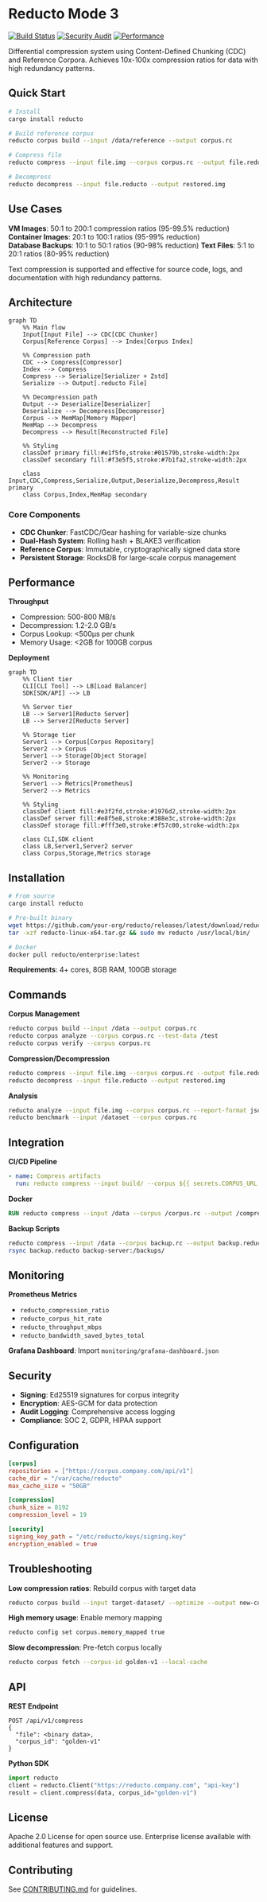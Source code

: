 # Reducto Mode 3

[![Build Status](https://github.com/that-in-rust/reducto/workflows/CI/badge.svg)](https://github.com/your-org/reducto/actions)
[![Security Audit](https://github.com/that-in-rust/reducto/workflows/Security/badge.svg)](https://github.com/your-org/reducto/actions)
[![Performance](https://github.com/that-in-rust/reducto/workflows/Performance/badge.svg)](https://github.com/your-org/reducto/actions)

Differential compression system using Content-Defined Chunking (CDC) and Reference Corpora. Achieves 10x-100x compression ratios for data with high redundancy patterns.

## Quick Start

```bash
# Install
cargo install reducto

# Build reference corpus
reducto corpus build --input /data/reference --output corpus.rc

# Compress file
reducto compress --input file.img --corpus corpus.rc --output file.reducto

# Decompress
reducto decompress --input file.reducto --output restored.img
```

## Use Cases

**VM Images**: 50:1 to 200:1 compression ratios (95-99.5% reduction)
**Container Images**: 20:1 to 100:1 ratios (95-99% reduction)  
**Database Backups**: 10:1 to 50:1 ratios (90-98% reduction)
**Text Files**: 5:1 to 20:1 ratios (80-95% reduction)

Text compression is supported and effective for source code, logs, and documentation with high redundancy patterns.

## Architecture

```mermaid
graph TD
    %% Main flow
    Input[Input File] --> CDC[CDC Chunker]
    Corpus[Reference Corpus] --> Index[Corpus Index]
    
    %% Compression path
    CDC --> Compress[Compressor]
    Index --> Compress
    Compress --> Serialize[Serializer + Zstd]
    Serialize --> Output[.reducto File]
    
    %% Decompression path
    Output --> Deserialize[Deserializer]
    Deserialize --> Decompress[Decompressor]
    Corpus --> MemMap[Memory Mapper]
    MemMap --> Decompress
    Decompress --> Result[Reconstructed File]
    
    %% Styling
    classDef primary fill:#e1f5fe,stroke:#01579b,stroke-width:2px
    classDef secondary fill:#f3e5f5,stroke:#7b1fa2,stroke-width:2px
    
    class Input,CDC,Compress,Serialize,Output,Deserialize,Decompress,Result primary
    class Corpus,Index,MemMap secondary
```

### Core Components

- **CDC Chunker**: FastCDC/Gear hashing for variable-size chunks
- **Dual-Hash System**: Rolling hash + BLAKE3 verification
- **Reference Corpus**: Immutable, cryptographically signed data store
- **Persistent Storage**: RocksDB for large-scale corpus management

## Performance

**Throughput**
- Compression: 500-800 MB/s
- Decompression: 1.2-2.0 GB/s  
- Corpus Lookup: <500μs per chunk
- Memory Usage: <2GB for 100GB corpus

**Deployment**

```mermaid
graph TD
    %% Client tier
    CLI[CLI Tool] --> LB[Load Balancer]
    SDK[SDK/API] --> LB
    
    %% Server tier
    LB --> Server1[Reducto Server]
    LB --> Server2[Reducto Server]
    
    %% Storage tier
    Server1 --> Corpus[Corpus Repository]
    Server2 --> Corpus
    Server1 --> Storage[Object Storage]
    Server2 --> Storage
    
    %% Monitoring
    Server1 --> Metrics[Prometheus]
    Server2 --> Metrics
    
    %% Styling
    classDef client fill:#e3f2fd,stroke:#1976d2,stroke-width:2px
    classDef server fill:#e8f5e8,stroke:#388e3c,stroke-width:2px
    classDef storage fill:#fff3e0,stroke:#f57c00,stroke-width:2px
    
    class CLI,SDK client
    class LB,Server1,Server2 server
    class Corpus,Storage,Metrics storage
```

## Installation

```bash
# From source
cargo install reducto

# Pre-built binary
wget https://github.com/your-org/reducto/releases/latest/download/reducto-linux-x64.tar.gz
tar -xzf reducto-linux-x64.tar.gz && sudo mv reducto /usr/local/bin/

# Docker
docker pull reducto/enterprise:latest
```

**Requirements**: 4+ cores, 8GB RAM, 100GB storage

## Commands

**Corpus Management**
```bash
reducto corpus build --input /data --output corpus.rc
reducto corpus analyze --corpus corpus.rc --test-data /test
reducto corpus verify --corpus corpus.rc
```

**Compression/Decompression**
```bash
reducto compress --input file.img --corpus corpus.rc --output file.reducto
reducto decompress --input file.reducto --output restored.img
```

**Analysis**
```bash
reducto analyze --input file.img --corpus corpus.rc --report-format json
reducto benchmark --input /dataset --corpus corpus.rc
```

## Integration

**CI/CD Pipeline**
```yaml
- name: Compress artifacts
  run: reducto compress --input build/ --corpus ${{ secrets.CORPUS_URL }} --output artifacts.reducto
```

**Docker**
```dockerfile
RUN reducto compress --input /data --corpus /corpus.rc --output /compressed.reducto
```

**Backup Scripts**
```bash
reducto compress --input /data --corpus backup.rc --output backup.reducto
rsync backup.reducto backup-server:/backups/
```

## Monitoring

**Prometheus Metrics**
- `reducto_compression_ratio`
- `reducto_corpus_hit_rate` 
- `reducto_throughput_mbps`
- `reducto_bandwidth_saved_bytes_total`

**Grafana Dashboard**: Import `monitoring/grafana-dashboard.json`

## Security

- **Signing**: Ed25519 signatures for corpus integrity
- **Encryption**: AES-GCM for data protection  
- **Audit Logging**: Comprehensive access logging
- **Compliance**: SOC 2, GDPR, HIPAA support

## Configuration

```toml
[corpus]
repositories = ["https://corpus.company.com/api/v1"]
cache_dir = "/var/cache/reducto"
max_cache_size = "50GB"

[compression]
chunk_size = 8192
compression_level = 19

[security]
signing_key_path = "/etc/reducto/keys/signing.key"
encryption_enabled = true
```

## Troubleshooting

**Low compression ratios**: Rebuild corpus with target data
```bash
reducto corpus build --input target-dataset/ --optimize --output new-corpus.rc
```

**High memory usage**: Enable memory mapping
```bash
reducto config set corpus.memory_mapped true
```

**Slow decompression**: Pre-fetch corpus locally
```bash
reducto corpus fetch --corpus-id golden-v1 --local-cache
```

## API

**REST Endpoint**
```http
POST /api/v1/compress
{
  "file": <binary data>,
  "corpus_id": "golden-v1"
}
```

**Python SDK**
```python
import reducto
client = reducto.Client("https://reducto.company.com", "api-key")
result = client.compress(data, corpus_id="golden-v1")
```

## License

Apache 2.0 License for open source use. Enterprise license available with additional features and support.

## Contributing

See [CONTRIBUTING.md](CONTRIBUTING.md) for guidelines.